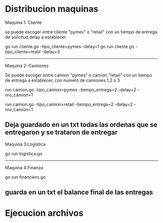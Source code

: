 # Distribucion maquinas
Maquina 1: Cliente 

se puede escoger entre cliente "pymes" o  "retail" con un tiempo de entrega de solicitud delay a establecer

go run cliente.go -tipo_cliente=pymes -delay=1
go run cliente.go -tipo_cliente=reatil -delay=3

---------------------
Maquina 2: Camiones

Se puede escoger entre camion "pymes" o camion "retail"  con un tiempo de entrega a establecer, con numero de camiones 1,2 o 3

run camion.go -tipo_camion=pymes -tiempo_entrega=2 -delay=2 -nro_camion=1

run camion.go -tipo_camion=retail -tiempo_entrega=2 -delay=2 -nro_camion=1

Deja guardado en un txt todas las ordenas que se entregaron y se trataron de entregar
---------------------
Maquina 3:Logística

go run logistica.go

---------------------
Maquina 4:Finanza

go run financiero.go 

guarda en un txt el balance final de las entregas
---------------------
# Ejecucion archivos
